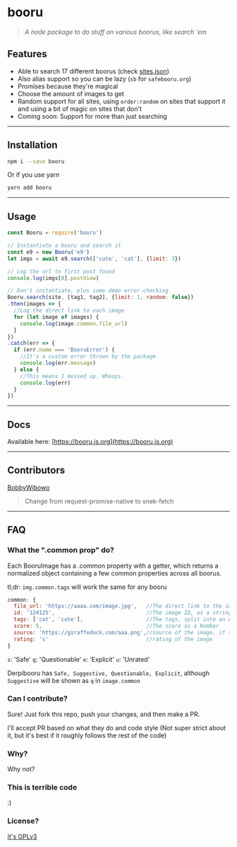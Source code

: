 # booru

>*A node package to do stuff on various boorus, like search 'em*

## Features

- Able to search 17 different boorus (check [sites.json](./sites.json))
- Also alias support so you can be lazy (`sb` for `safebooru.org`)
- Promises because they're magical
- Choose the amount of images to get
- Random support for all sites, using `order:random` on sites that support it and using a bit of magic on sites that don't
- Coming soon: Support for more than just searching

---

## Installation

```bash
npm i --save booru
```

Or if you use yarn

```bash
yarn add booru
```

---

## Usage

```js
const Booru = require('booru')

// Instantiate a booru and search it
const e9 = new Booru('e9')
let imgs = await e9.search(['cute', 'cat'], {limit: 3})

// Log the url to first post found
console.log(imgs[0].postView)

// Don't instantiate, plus some demo error-checking
Booru.search(site, [tag1, tag2], {limit: 1, random: false})
.then(images => {
  //Log the direct link to each image
  for (let image of images) {
    console.log(image.common.file_url)
  }
})
.catch(err => {
  if (err.name === 'BooruError') {
    //It's a custom error thrown by the package
    console.log(err.message)
  } else {
    //This means I messed up. Whoops.
    console.log(err)
  }
})
```

---

## Docs

Available here: [https://booru.js.org](https://booru.js.org)

---

## Contributors

[BobbyWibowo](https://github.com/BobbyWibowo/booru)
> Change from request-promise-native to snek-fetch

---

## FAQ

### What the ".common prop" do?

Each BooruImage has a .common property with a getter, which returns a normalized object containing
a few common properties across all boorus.

tl;dr: `img.common.tags` will work the same for any booru

```js
common: {
  file_url: 'https://aaaa.com/image.jpg',   //The direct link to the image, ready to post
  id: '124125',                             //The image ID, as a string
  tags: ['cat', 'cute'],                    //The tags, split into an Array
  score: 5,                                 //The score as a Number
  source: 'https://giraffeduck.com/aaa.png',//source of the image, if supplied
  rating: 's'                               //rating of the image
}
```

`s`: 'Safe'
`q`: 'Questionable'
`e`: 'Explicit'
`u`: 'Unrated'

Derpibooru has `Safe, Suggestive, Questionable, Explicit`, although `Suggestive` will be shown as `q` in `image.common`

### Can I contribute?

Sure! Just fork this repo, push your changes, and then make a PR.

I'll accept PR based on what they do and code style (Not super strict about it, but it's best if it roughly follows the rest of the code)

### Why?

Why not?

### This is terrible code

:)

### License?

[It's GPLv3](http://choosealicense.com/licenses/gpl-3.0/)
